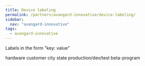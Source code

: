 ```yaml
---
title: Device labeling
permalink: /partners/avangard-innovative/device-labeling/
sidebar:
  nav: "avangard-innovative"
tags:
  - avangard-innovative
---
```

  
Labels in the form "key: value"

hardware
customer
city
state
production/dev/test
beta-program
